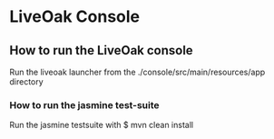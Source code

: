 # LiveOak Console

## How to run the LiveOak console

Run the liveoak launcher from the ./console/src/main/resources/app directory

### How to run the jasmine test-suite

Run the jasmine testsuite with $ mvn clean install